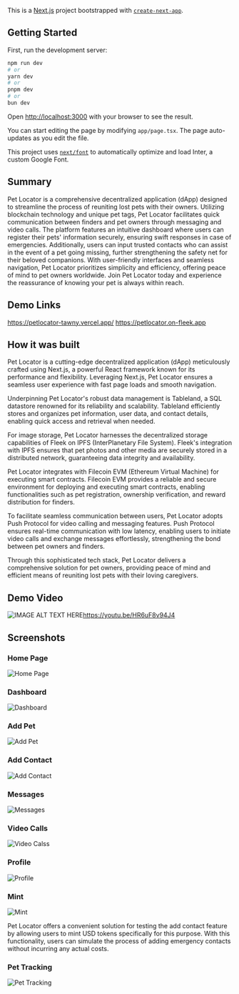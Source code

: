 This is a [Next.js](https://nextjs.org/) project bootstrapped with [`create-next-app`](https://github.com/vercel/next.js/tree/canary/packages/create-next-app).

## Getting Started

First, run the development server:

```bash
npm run dev
# or
yarn dev
# or
pnpm dev
# or
bun dev
```

Open [http://localhost:3000](http://localhost:3000) with your browser to see the result.

You can start editing the page by modifying `app/page.tsx`. The page auto-updates as you edit the file.

This project uses [`next/font`](https://nextjs.org/docs/basic-features/font-optimization) to automatically optimize and load Inter, a custom Google Font.

## Summary

Pet Locator is a comprehensive decentralized application (dApp) designed to streamline the process of reuniting lost pets with their owners. Utilizing blockchain technology and unique pet tags, Pet Locator facilitates quick communication between finders and pet owners through messaging and video calls. The platform features an intuitive dashboard where users can register their pets' information securely, ensuring swift responses in case of emergencies. Additionally, users can input trusted contacts who can assist in the event of a pet going missing, further strengthening the safety net for their beloved companions. With user-friendly interfaces and seamless navigation, Pet Locator prioritizes simplicity and efficiency, offering peace of mind to pet owners worldwide. Join Pet Locator today and experience the reassurance of knowing your pet is always within reach.

## Demo Links
https://petlocator-tawny.vercel.app/
https://petlocator.on-fleek.app

## How it was built

Pet Locator is a cutting-edge decentralized application (dApp) meticulously crafted using Next.js, a powerful React framework known for its performance and flexibility. Leveraging Next.js, Pet Locator ensures a seamless user experience with fast page loads and smooth navigation.

Underpinning Pet Locator's robust data management is Tableland, a SQL datastore renowned for its reliability and scalability. Tableland efficiently stores and organizes pet information, user data, and contact details, enabling quick access and retrieval when needed.

For image storage, Pet Locator harnesses the decentralized storage capabilities of Fleek on IPFS (InterPlanetary File System). Fleek's integration with IPFS ensures that pet photos and other media are securely stored in a distributed network, guaranteeing data integrity and availability.

Pet Locator integrates with Filecoin EVM (Ethereum Virtual Machine) for executing smart contracts. Filecoin EVM provides a reliable and secure environment for deploying and executing smart contracts, enabling functionalities such as pet registration, ownership verification, and reward distribution for finders.

To facilitate seamless communication between users, Pet Locator adopts Push Protocol for video calling and messaging features. Push Protocol ensures real-time communication with low latency, enabling users to initiate video calls and exchange messages effortlessly, strengthening the bond between pet owners and finders.

Through this sophisticated tech stack, Pet Locator delivers a comprehensive solution for pet owners, providing peace of mind and efficient means of reuniting lost pets with their loving caregivers.

## Demo Video

![IMAGE ALT TEXT HERE](https://github.com/dominichackett/petlocator/blob/master/images/home.png)https://youtu.be/HR6uF8v94J4
## Screenshots

### Home Page
![Home Page](https://github.com/dominichackett/petlocator/blob/master/images/home.png)


### Dashboard
![Dashboard](https://github.com/dominichackett/petlocator/blob/master/images/dashboard.png)

### Add Pet
![Add Pet](https://github.com/dominichackett/petlocator/blob/master/images/addpet.png)

### Add Contact
![Add Contact](https://github.com/dominichackett/petlocator/blob/master/images/addcontact.png)

### Messages
![Messages](hhttps://github.com/dominichackett/petlocator/blob/master/images/messages.png)

### Video Calls
![Video Calss](https://github.com/dominichackett/petlocator/blob/master/images/videocall.png)

### Profile
![Profile](https://github.com/dominichackett/petlocator/blob/master/images/profile.png)

### Mint
![Mint](https://github.com/dominichackett/petlocator/blob/master/images/mint.png)

Pet Locator offers a convenient solution for testing the add contact feature by allowing users to mint USD tokens specifically for this purpose. With this functionality, users can simulate the process of adding emergency contacts without incurring any actual costs.

### Pet Tracking
![Pet Tracking](https://github.com/dominichackett/petlocator/blob/master/images/tracking.png)